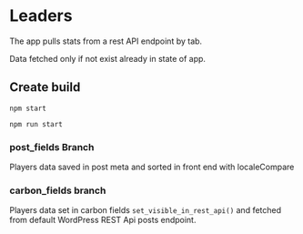 # Leaders

The app pulls stats from a rest API endpoint by tab.

Data fetched only if not exist already in state of app.

## Create build
```npm start```

```npm run start```

### post_fields Branch
 
 Players data saved in post meta and sorted in front end with localeCompare
 
 ### carbon_fields branch
 
 Players data set in carbon fields ```set_visible_in_rest_api()``` and fetched from default WordPress REST Api posts endpoint.